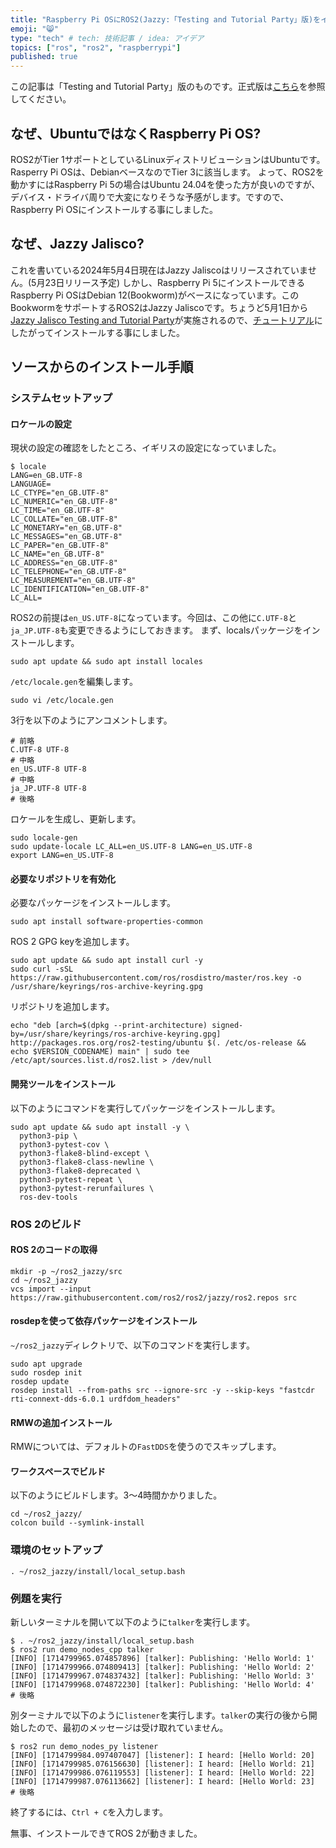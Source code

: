 ```yaml
---
title: "Raspberry Pi OSにROS2(Jazzy:「Testing and Tutorial Party」版)をインストールする"
emoji: "😸"
type: "tech" # tech: 技術記事 / idea: アイデア
topics: ["ros", "ros2", "raspberrypi"]
published: true
---
```


この記事は「Testing and Tutorial Party」版のものです。正式版は[こちら](./548emb-install-ros2-offical-ver-on-raspberry-pi-os)を参照してください。

## なぜ、UbuntuではなくRaspberry Pi OS?

ROS2がTier 1サポートとしているLinuxディストリビューションはUbuntuです。Rasperry Pi OSは、DebianベースなのでTier 3に該当します。
よって、ROS2を動かすにはRaspberry Pi 5の場合はUbuntu 24.04を使った方が良いのですが、デバイス・ドライバ周りで大変になりそうな予感がします。ですので、Raspberry Pi OSにインストールする事にしました。

## なぜ、Jazzy Jalisco?

これを書いている2024年5月4日現在はJazzy Jaliscoはリリースされていません。(5月23日リリース予定)
しかし、Raspberry Pi 5にインストールできるRaspberry Pi OSはDebian 12(Bookworm)がベースになっています。このBookwormをサポートするROS2はJazzy Jaliscoです。ちょうど5月1日から[Jazzy Jalisco Testing and Tutorial Party](https://discourse.ros.org/t/save-the-date-jazzy-jalisco-testing-and-tutorial-party-2024-05-01/37155)が実施されるので、[チュートリアル](https://docs.ros.org/en/jazzy/Installation/Alternatives/Ubuntu-Development-Setup.html)にしたがってインストールする事にしました。

## ソースからのインストール手順

### システムセットアップ

#### ロケールの設定
現状の設定の確認をしたところ、イギリスの設定になっていました。
```
$ locale
LANG=en_GB.UTF-8
LANGUAGE=
LC_CTYPE="en_GB.UTF-8"
LC_NUMERIC="en_GB.UTF-8"
LC_TIME="en_GB.UTF-8"
LC_COLLATE="en_GB.UTF-8"
LC_MONETARY="en_GB.UTF-8"
LC_MESSAGES="en_GB.UTF-8"
LC_PAPER="en_GB.UTF-8"
LC_NAME="en_GB.UTF-8"
LC_ADDRESS="en_GB.UTF-8"
LC_TELEPHONE="en_GB.UTF-8"
LC_MEASUREMENT="en_GB.UTF-8"
LC_IDENTIFICATION="en_GB.UTF-8"
LC_ALL=
```
ROS2の前提は`en_US.UTF-8`になっています。今回は、この他に`C.UTF-8`と`ja_JP.UTF-8`も変更できるようにしておきます。
まず、localsパッケージをインストールします。
```
sudo apt update && sudo apt install locales
```
`/etc/locale.gen`を編集します。
```
sudo vi /etc/locale.gen
```
3行を以下のようにアンコメントします。
```
# 前略
C.UTF-8 UTF-8
# 中略
en_US.UTF-8 UTF-8
# 中略
ja_JP.UTF-8 UTF-8
# 後略
```
ロケールを生成し、更新します。
```
sudo locale-gen
sudo update-locale LC_ALL=en_US.UTF-8 LANG=en_US.UTF-8
export LANG=en_US.UTF-8
```

#### 必要なリポジトリを有効化
必要なパッケージをインストールします。
```
sudo apt install software-properties-common
```
ROS 2 GPG keyを追加します。
```
sudo apt update && sudo apt install curl -y
sudo curl -sSL https://raw.githubusercontent.com/ros/rosdistro/master/ros.key -o /usr/share/keyrings/ros-archive-keyring.gpg
```
リポジトリを追加します。
```
echo "deb [arch=$(dpkg --print-architecture) signed-by=/usr/share/keyrings/ros-archive-keyring.gpg] http://packages.ros.org/ros2-testing/ubuntu $(. /etc/os-release && echo $VERSION_CODENAME) main" | sudo tee /etc/apt/sources.list.d/ros2.list > /dev/null
```
#### 開発ツールをインストール
以下のようにコマンドを実行してパッケージをインストールします。
```
sudo apt update && sudo apt install -y \
  python3-pip \
  python3-pytest-cov \
  python3-flake8-blind-except \
  python3-flake8-class-newline \
  python3-flake8-deprecated \
  python3-pytest-repeat \
  python3-pytest-rerunfailures \
  ros-dev-tools
```

### ROS 2のビルド

#### ROS 2のコードの取得

```
mkdir -p ~/ros2_jazzy/src
cd ~/ros2_jazzy
vcs import --input https://raw.githubusercontent.com/ros2/ros2/jazzy/ros2.repos src
```

#### rosdepを使って依存パッケージをインストール
`~/ros2_jazzy`ディレクトリで、以下のコマンドを実行します。
```
sudo apt upgrade
sudo rosdep init
rosdep update
rosdep install --from-paths src --ignore-src -y --skip-keys "fastcdr rti-connext-dds-6.0.1 urdfdom_headers"
```

#### RMWの追加インストール
RMWについては、デフォルトの`FastDDS`を使うのでスキップします。

#### ワークスペースでビルド
以下のようにビルドします。3〜4時間かかりました。

```
cd ~/ros2_jazzy/
colcon build --symlink-install
```

### 環境のセットアップ

```
. ~/ros2_jazzy/install/local_setup.bash
```

### 例題を実行
新しいターミナルを開いて以下のように`talker`を実行します。

```
$ . ~/ros2_jazzy/install/local_setup.bash
$ ros2 run demo_nodes_cpp talker
[INFO] [1714799965.074857896] [talker]: Publishing: 'Hello World: 1'
[INFO] [1714799966.074809413] [talker]: Publishing: 'Hello World: 2'
[INFO] [1714799967.074837432] [talker]: Publishing: 'Hello World: 3'
[INFO] [1714799968.074872230] [talker]: Publishing: 'Hello World: 4'
# 後略
```
別ターミナルで以下のように`listener`を実行します。`talker`の実行の後から開始したので、最初のメッセージは受け取れていません。
```
$ ros2 run demo_nodes_py listener
[INFO] [1714799984.097407047] [listener]: I heard: [Hello World: 20]
[INFO] [1714799985.076156630] [listener]: I heard: [Hello World: 21]
[INFO] [1714799986.076119553] [listener]: I heard: [Hello World: 22]
[INFO] [1714799987.076113662] [listener]: I heard: [Hello World: 23]
# 後略
```

終了するには、`Ctrl + C`を入力します。

無事、インストールできてROS 2が動きました。